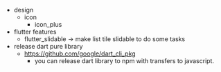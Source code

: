
- design
  - icon
    - icon_plus
- flutter features
  - flutter_slidable -> make list tile slidable to do some tasks
- release dart pure library
  - https://github.com/google/dart_cli_pkg
    - you can release dart library to npm with transfers to javascript.

